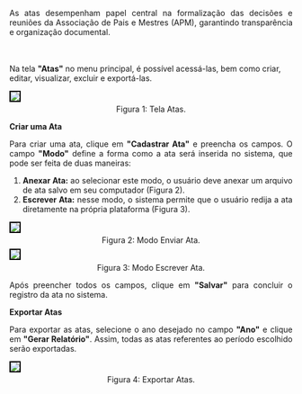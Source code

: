 <p align="justify">
As atas desempenham papel central na formalização das decisões e reuniões da Associação de Pais e Mestres (APM), garantindo transparência e organização documental.

<br><br>
Na tela <strong>"Atas"</strong> no menu principal, é possível acessá-las, bem como criar, editar, visualizar, excluir e exportá-las.
</p>



<figure style="margin: 0.5em 0;">
    <img src="../../../img/pc/apm/atas/TelaAtas.png" style="border: 2px solid black;">
    <figcaption style="margin-top: 0.3em; text-align: center;">Figura 1: Tela Atas.</figcaption>
</figure>


**Criar uma Ata**
<p align="justify">
Para criar uma ata, clique em <strong>"Cadastrar Ata"</strong> e preencha os campos.
O campo <strong>"Modo"</strong> define a forma como a ata será inserida no sistema, que pode ser feita de duas maneiras:
</p>

<ol align="justify">
    <li>
        <strong>Anexar Ata:</strong> ao selecionar este modo, o usuário deve anexar um arquivo de ata salvo em seu computador (Figura 2).
    </li>
    <li>
        <strong>Escrever Ata:</strong> nesse modo, o sistema permite que o usuário redija a ata diretamente na própria plataforma (Figura 3).
    </li>
</ol>

<figure style="margin: 0.5em 0;">
    <img src="../../../img/pc/apm/atas/EnviarAta.png" style="border: 2px solid black;">
    <figcaption style="margin-top: 0.3em; text-align: center;">Figura 2: Modo Enviar Ata.</figcaption>
</figure>

<figure style="margin: 0.5em 0;">
    <img src="../../../img/pc/apm/atas/EscreverAta.png" style="border: 2px solid black;">
    <figcaption style="margin-top: 0.3em; text-align: center;">Figura 3: Modo Escrever Ata.</figcaption>
</figure>

<p align="justify">
Após preencher todos os campos, clique em <strong>"Salvar"</strong> para concluir o registro da ata no sistema.
</p>

**Exportar Atas**

<p align="justify">
Para exportar as atas, selecione o ano desejado no campo <strong>"Ano"</strong> e clique em <strong>"Gerar Relatório"</strong>. Assim, todas as atas referentes ao período escolhido serão exportadas.
</p>

<figure style="margin: 0.5em 0;">
    <img src="../../../img/pc/apm/atas/Exportar.png" style="border: 2px solid black;">
    <figcaption style="margin-top: 0.3em; text-align: center;">Figura 4: Exportar Atas.</figcaption>

</figure>




